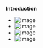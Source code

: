 **Introduction**
- ![image](https://github.com/user-attachments/assets/6554759f-6314-479a-ad3a-aa0ba681a354)
- ![image](https://github.com/user-attachments/assets/5ae28d99-3e26-48e9-891f-28cff29b583f)
- ![image](https://github.com/user-attachments/assets/c97db0a1-0f16-406c-9795-61ca98c340e7)
- ![image](https://github.com/user-attachments/assets/c913881b-34d5-43f0-b316-4e3351edd139)
